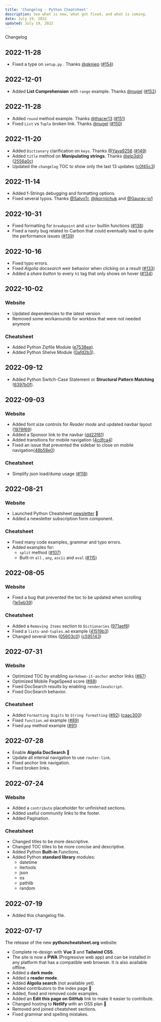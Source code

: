 ```yaml
---
title: 'Changelog - Python Cheatsheet'
description: See what is new, what got fixed, and what is coming.
date: July 19, 2022
updated: July 19, 2022
---
```


<base-title :title="frontmatter.title" :description="frontmatter.description">
Changelog
</base-title>

<!-- ## [Unreleased](https://github.com/wilfredinni/python-cheatsheet/tree/next) -->

## 2022-11-28

- Fixed a type on `setup.py` . Thanks [@qkniep](https://github.com/qkniep) ([#154](https://github.com/wilfredinni/python-cheatsheet/pull/154))

## 2022-12-01

- Added **List Comprehension** with `range` example. Thanks [@nugel](https://github.com/nugel) ([#152](https://github.com/wilfredinni/python-cheatsheet/pull/152))

## 2022-11-28

- Added `round` method example. Thanks [@thacer13](https://github.com/thacer13) ([#151](https://github.com/wilfredinni/python-cheatsheet/pull/151))
- Fixed `List` vs `Tuple` broken link. Thanks [@nugel](https://github.com/nugel) ([#150](https://github.com/wilfredinni/python-cheatsheet/pull/150))

## 2022-11-20

- Added `Dictionary` clarification on `keys`. Thanks [@Yaya9256](https://github.com/Yaya9256) ([#149](https://github.com/wilfredinni/python-cheatsheet/pull/149))
- Added `title` method on **Manipulating strings**. Thanks [@elp3dr0](https://github.com/elp3dr0) ([2556a0c](https://github.com/wilfredinni/python-cheatsheet/commit/2556a0c849b03353dcaeb4e0a16d77dc6ef978b7))
- Updated the `changelog` TOC to show only the last 13 updates ([c0f45c3](https://github.com/wilfredinni/python-cheatsheet/commit/ff71cf367bb8ce65ed722094325bad2bc2d56eb9))

## 2022-11-14

- Added <router-link to='/cheatsheet/string-formatting#formatted-string-literals-or-f-strings'>f-Strings</router-link> debugging and formatting options.
- Fixed several typos. Thanks [@SalvoTr](https://github.com/SalvoTr), [@jkornijchuk](https://github.com/jkornijchuk) and [@Gaurav-jo1](https://github.com/Gaurav-jo1)

## 2022-10-31

- Fixed formatting for `breakpoint` and `aiter` builtin functions ([#138](https://github.com/wilfredinni/python-cheatsheet/pull/138))
- Fixed a nasty bug related to Carbon that could eventually lead to quite the performance issues ([#139](https://github.com/wilfredinni/python-cheatsheet/pull/139))

## 2022-10-16

- Fixed typo errors.
- Fixed _Algolia docsearch_ weir behavior when clicking on a result ([#133](https://github.com/wilfredinni/python-cheatsheet/pull/133))
- Added a _share button_ to every `h1` tag that only shows on hover ([#134](https://github.com/wilfredinni/python-cheatsheet/pull/134))

## 2022-10-02

### Website

- Updated dependencies to the latest version
- Removed some workarounds for workbox that were not needed anymore

### Cheatsheet

- Added Python <router-link to='/modules/zipfile-module'>Zipfile Module</router-link> ([e7538ee](https://github.com/wilfredinni/python-cheatsheet/commit/e7538ee7e8d7ab9b5888ad39560ad940a25dde6d)).
- Added Python <router-link to='/modules/shelve-module'>Shelve Module</router-link> ([0afd2b3](https://github.com/wilfredinni/python-cheatsheet/commit/0afd2b3002764c13b7d016c1e39b6c124445340c)).

## 2022-09-12

- Added Python <router-link to='/cheatsheet/control-flow#switch-case-statement'>Switch-Case Statement</router-link> or **Structural Pattern Matching** ([6397b0f](https://github.com/wilfredinni/python-cheatsheet/commit/6397b0f1f9f5295dd53168eb2587a492ac4d4dfa)).

## 2022-09-03

### Website

- Added font size controls for _Reader mode_ and updated navbar layout ([1978f69](https://github.com/wilfredinni/python-cheatsheet/commit/1978f693662d28cbe94a7c95377ce32e28d74ac4))
- Added a Sponsor link to the navbar ([dd22f81](https://github.com/wilfredinni/python-cheatsheet/commit/dd22f81c509cfbcef4d5b4688fd4cfd9dfd5d1d7))
- Added transitions for mobile navigation ([4cdfca4](https://github.com/wilfredinni/python-cheatsheet/commit/4cdfca4ba0f21e4cb1021b917e49660eccdefa7e))
- Fixed an issue that prevented the sidebar to close on mobile navigation([48b58e0](https://github.com/wilfredinni/python-cheatsheet/commit/48b58e0beef8dfd15e5450087a125af4872422d0))

### Cheatsheet

- Simplify json load/dump usage ([#118](https://github.com/wilfredinni/python-cheatsheet/pull/118))

## 2022-08-21

### Website

- Launched Python Cheatsheet [newsletter](https://ggt.ink/PoVKNkO) 🎉
- Added a newsletter subscription form component.

### Cheatsheet

- Fixed many code examples, grammar and typo errors.
- Added examples for:
  - `split` method ([#107](https://github.com/wilfredinni/python-cheatsheet/pull/107))
  - Built-in `all` , `any`, `ascii` and `eval` ([#115](https://github.com/wilfredinni/python-cheatsheet/pull/115))

## 2022-08-05

### Website

- Fixed a bug that prevented the toc to be updated when scrolling ([1e5eb39](https://github.com/wilfredinni/python-cheatsheet/commit/1e5eb3938cbe9241ac8eb25834784de3ee91af6e))

### Cheatsheet

- Added a `Removing Items` section to `Dictionaries` ([971aef6](https://github.com/wilfredinni/python-cheatsheet/commit/971aef6e8afd503b6804951292137d94abaa841e))
- Fixed a `lists-and-tuples.md` example ([41519b3](https://github.com/wilfredinni/python-cheatsheet/commit/41519b3727593997011b167ef00dcba5e245aaaa))
- Changed several titles ([05603c0](https://github.com/wilfredinni/python-cheatsheet/commit/05603c07ed24c835fe08f1cd337fd1913dcc5c1e)) ([c595143](https://github.com/wilfredinni/python-cheatsheet/commit/c595143358c3ee474e1b10c5f64fa92d8eb72833))

## 2022-07-31

### Website

- Optimized TOC by enabling `markdown-it-anchor` anchor links ([#87](https://github.com/wilfredinni/python-cheatsheet/pull/87))
- Optimized Mobile PageSpeed score ([#88](https://github.com/wilfredinni/python-cheatsheet/pull/88/commits/80f86c88773b4694ebacc2c7ff75c8fe4f083778))
- Fixed DocSearch results by enabling `renderJavaScript`.
- Fixed DocSearch behavior.

### Cheatsheet

- Added `Formatting Digits` to `String formatting` ([#92](https://github.com/wilfredinni/python-cheatsheet/pull/92)) ([caac300](https://github.com/wilfredinni/python-cheatsheet/commit/caac300483cbd103e0f9666e647160b2e337d36e))
- Fixed `function.md` example ([#89](https://github.com/wilfredinni/python-cheatsheet/pull/89))
- Fixed `pop` method example ([#91](https://github.com/wilfredinni/python-cheatsheet/pull/91))

## 2022-07-28

- Enable **Algolia DocSearch** 🎉
- Update all internal navigation to use `router-link`.
- Fixed anchor link navigation.
- Fixed broken links.

## 2022-07-24

### Website

- Added a `contribute` placeholder for unfinished sections.
- Added useful community links to the footer.
- Added Pagination.

### Cheatsheet

- Changed titles to be more descriptive.
- Changed TOC titles to be more concise and descriptive.
- Added Python **Built-in** Functions.
- Added Python **standard library** modules:
  - datetime
  - itertools
  - json
  - os
  - pathlib
  - random

## 2022-07-19

- Added this changelog file.

## 2022-07-17

The release of the new **pythoncheatsheet.org** website:

- Complete re-design with **Vue 3** and **Tailwind CSS**.
- The site is now a **PWA** (Progressive web app) and can be installed in any platform that has a compatible web browser. It is also available offline.
- Added a **dark mode**.
- Added a **reader mode**.
- Added **Algolia search** (not available yet).
- Added contributors to the index page 🥰
- Added, fixed and removed code examples.
- Added an **Edit this page on GitHub** link to make it easier to contribute.
- Changed hosting to **Netlify** with an OSS plan 🎉
- Removed and joined cheatsheet sections.
- Fixed grammar and spelling mistakes.
